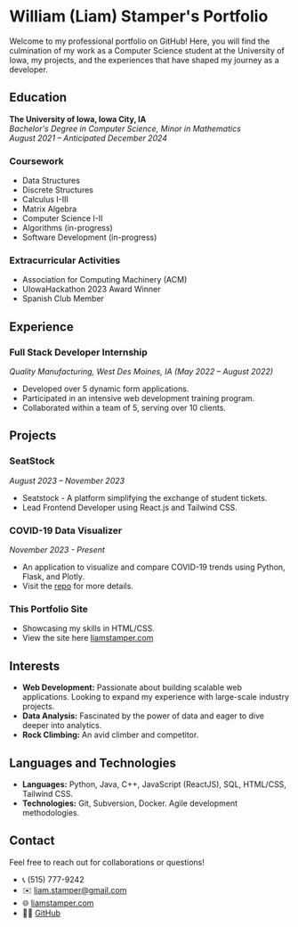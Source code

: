 # William (Liam) Stamper's Portfolio

Welcome to my professional portfolio on GitHub! Here, you will find the culmination of my work as a Computer Science student at the University of Iowa, my projects, and the experiences that have shaped my journey as a developer.

## Education

**The University of Iowa, Iowa City, IA**  
_Bachelor's Degree in Computer Science, Minor in Mathematics_  
*August 2021 – Anticipated December 2024*

### Coursework
- Data Structures
- Discrete Structures
- Calculus I-III
- Matrix Algebra
- Computer Science I-II
- Algorithms (in-progress)
- Software Development (in-progress)

### Extracurricular Activities
- Association for Computing Machinery (ACM)
- UIowaHackathon 2023 Award Winner
- Spanish Club Member

## Experience

### Full Stack Developer Internship
_Quality Manufacturing, West Des Moines, IA (May 2022 – August 2022)_
- Developed over 5 dynamic form applications.
- Participated in an intensive web development training program.
- Collaborated within a team of 5, serving over 10 clients.

## Projects

### SeatStock
_August 2023 – November 2023_
- Seatstock - A platform simplifying the exchange of student tickets.
- Lead Frontend Developer using React.js and Tailwind CSS.


### COVID-19 Data Visualizer
_November 2023 - Present_
- An application to visualize and compare COVID-19 trends using Python, Flask, and Plotly.
- Visit the [repo](github.com/liamstamper/covid19-visualizer) for more details.

### This Portfolio Site
- Showcasing my skills in HTML/CSS.
- View the site here [liamstamper.com](liamstamper.com)

## Interests

- **Web Development:** Passionate about building scalable web applications. Looking to expand my experience with large-scale industry projects.
- **Data Analysis:** Fascinated by the power of data and eager to dive deeper into analytics.
- **Rock Climbing:** An avid climber and competitor.

## Languages and Technologies

- **Languages:** Python, Java, C++, JavaScript (ReactJS), SQL, HTML/CSS, Tailwind CSS.
- **Technologies:** Git, Subversion, Docker. Agile development methodologies.

## Contact

Feel free to reach out for collaborations or questions!

- 📞 (515) 777-9242
- ✉️ [liam.stamper@gmail.com](mailto:liam.stamper@gmail.com)
- 🌐 [liamstamper.com](http://liamstamper.com)
- 👨‍💻 [GitHub](https://github.com/liamstamper)

